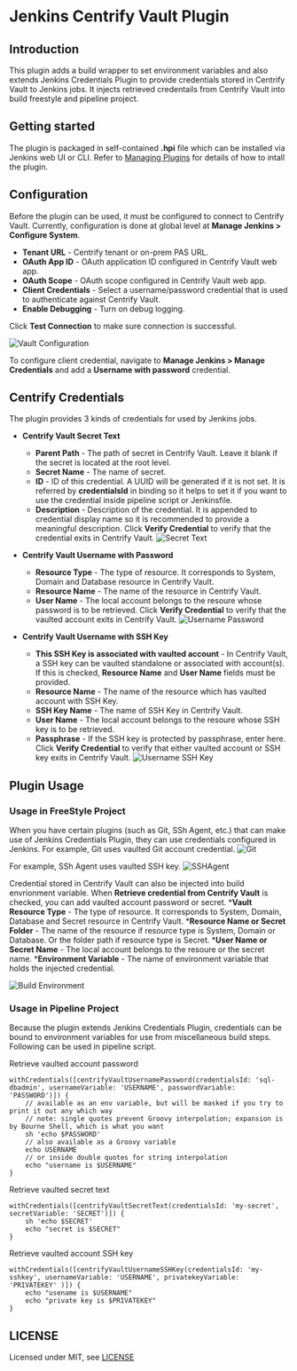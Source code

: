 # Jenkins Centrify Vault Plugin

## Introduction

This plugin adds a build wrapper to set environment variables and also extends Jenkins Credentials Plugin to provide credentials stored in Centrify Vault to Jenkins jobs. It injects retrieved credentails from Centrify Vault into build freestyle and pipeline project.

## Getting started

The plugin is packaged in self-contained **.hpi** file which can be installed via Jenkins web UI or CLI.
Refer to [Managing Plugins](https://www.jenkins.io/doc/book/managing/plugins/) for details of how to intall the plugin.

## Configuration

Before the plugin can be used, it must be configured to connect to Centrify Vault. Currently, configuration is done at global level at **Manage Jenkins > Configure System**.

* **Tenant URL** - Centrify tenant or on-prem PAS URL.
* **OAuth App ID** - OAuth application ID configured in Centrify Vault web app.
* **OAuth Scope** - OAuth scope configured in Centrify Vault web app.
* **Client Credentials** - Select a username/password credential that is used to authenticate against Centrify Vault.
* **Enable Debugging** - Turn on debug logging.

Click **Test Connection** to make sure connection is successful.

![Vault Configuration](/images/vault_configuration.png)

To configure client credential, navigate to **Manage Jenkins > Manage Credentials** and add a **Username with password** credential.

## Centrify Credentials

The plugin provides 3 kinds of credentials for used by Jenkins jobs.

* **Centrify Vault Secret Text**
  * **Parent Path** - The path of secret in Centrify Vault. Leave it blank if the secret is located at the root level.
  * **Secret Name** - The name of secret.
  * **ID** - ID of this credential. A UUID will be generated if it is not set. It is referred by **credentialsId** in binding so it helps to set it if you want to use the credential inside pipeline script or Jenkinsfile.
  * **Description** - Description of the credential. It is appended to credential display name so it is recommended to provide a meaningful description.
Click **Verify Credential** to verify that the credential exits in Centrify Vault.
![Secret Text](/images/credential_secrettext.png)

* **Centrify Vault Username with Password**
  * **Resource Type** - The type of resource. It corresponds to System, Domain and Database resource in Centrify Vault.
  * **Resource Name** - The name of the resource in Centrify Vault.
  * **User Name** - The local account belongs to the resoure whose password is to be retrieved.
Click **Verify Credential** to verify that the vaulted account exits in Centrify Vault.
![Username Password](images/credential_usernamepassword.png)

* **Centrify Vault Username with SSH Key**
  * **This SSH Key is associated with vaulted account** - In Centrify Vault, a SSH key can be vaulted standalone or associated with account(s). If this is checked, **Resource Name** and **User Name** fields must be provided.
  * **Resource Name** - The name of the resource which has vaulted account with SSH Key.
  * **SSH Key Name** - The name of SSH Key in Centrify Vault.
  * **User Name** - The local account belongs to the resoure whose SSH key is to be retrieved.
  * **Passphrase** - If the SSH key is protected by passphrase, enter here.
Click **Verify Credential** to verify that either vaulted account or SSH key exits in Centrify Vault.
![Username SSH Key](images/credential_usernamesshkey.png)

## Plugin Usage

### Usage in FreeStyle Project

When you have certain plugins (such as Git, SSh Agent, etc.) that can make use of Jenkins Credentials Plugin, they can use credentials configured in Jenkins.
For example, Git uses vaulted Git account credential.
![Git](images/freestyle_git.png)

For example, SSh Agent uses vaulted SSH key.
![SSHAgent](images/freestyle_sshagent.png)

Credential stored in Centrify Vault can also be injected into build envrionment variable. When **Retrieve credential from Centrify Vault** is checked, you can add vaulted account password or secret.
    ***Vault Resource Type** - The type of resource. It corresponds to System, Domain, Database and Secret resource in Centrify Vault.
    ***Resource Name or Secret Folder** - The name of the resource if resource type is System, Domain or Database. Or the folder path if resource type is Secret.
    ***User Name or Secret Name** - The local account belongs to the resoure or the secret name.
    ***Environment Variable** - The name of environment variable that holds the injected credential.

![Build Environment](images/freestyle_buildenv.png)

### Usage in Pipeline Project

Because the plugin extends Jenkins Credentials Plugin, credentials can be bound to environment variables for use from miscellaneous build steps. Following can be used in pipeline script.

Retrieve vaulted account password

```pipeline script
withCredentials([centrifyVaultUsernamePassword(credentialsId: 'sql-dbadmin', usernameVariable: 'USERNAME', passwordVariable: 'PASSWORD')]) {
    // available as an env variable, but will be masked if you try to print it out any which way
    // note: single quotes prevent Groovy interpolation; expansion is by Bourne Shell, which is what you want
    sh 'echo $PASSWORD'
    // also available as a Groovy variable
    echo USERNAME
    // or inside double quotes for string interpolation
    echo "username is $USERNAME"
}
```

Retrieve vaulted secret text

```pipeline script
withCredentials([centrifyVaultSecretText(credentialsId: 'my-secret', secretVariable: 'SECRET')]) {
    sh 'echo $SECRET'
    echo "secret is $SECRET"
}
```

Retrieve vaulted account SSH key

```pipeline script
withCredentials([centrifyVaultUsernameSSHKey(credentialsId: 'my-sshkey', usernameVariable: 'USERNAME', privatekeyVariable: 'PRIVATEKEY' )]) {
    echo "usename is $USERNAME"
    echo "private key is $PRIVATEKEY"
}
```

## LICENSE

Licensed under MIT, see [LICENSE](LICENSE.md)


